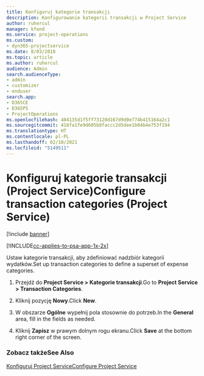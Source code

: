 ```yaml
---
title: Konfiguruj kategorie transakcji
description: Konfigurowanie kategorii transakcji w Project Service
author: ruhercul
manager: kfend
ms.service: project-operations
ms.custom:
- dyn365-projectservice
ms.date: 8/03/2018
ms.topic: article
ms.author: ruhercul
audience: Admin
search.audienceType:
- admin
- customizer
- enduser
search.app:
- D365CE
- D365PS
- ProjectOperations
ms.openlocfilehash: 404135d1f5ff73120d167d9d0e774b415164a2c1
ms.sourcegitcommit: 418fa1fe9d605b8faccc2d5dee1b04b4e753f194
ms.translationtype: HT
ms.contentlocale: pl-PL
ms.lasthandoff: 02/10/2021
ms.locfileid: "5149511"
---
```

# <a name="configure-transaction-categories-project-service"></a><span data-ttu-id="c8270-103">Konfiguruj kategorie transakcji (Project Service)</span><span class="sxs-lookup"><span data-stu-id="c8270-103">Configure transaction categories (Project Service)</span></span>

[!include [banner](../includes/psa-now-project-operations.md)]

[!INCLUDE[cc-applies-to-psa-app-1x-2x](../includes/cc-applies-to-psa-app-1x-2x.md)]

<span data-ttu-id="c8270-104">Ustaw kategorie transakcji, aby zdefiniować nadzbiór kategorii wydatków.</span><span class="sxs-lookup"><span data-stu-id="c8270-104">Set up transaction categories to define a superset of expense categories.</span></span>  
  
1.  <span data-ttu-id="c8270-105">Przejdź do **Project Service > Kategorie transakcji**.</span><span class="sxs-lookup"><span data-stu-id="c8270-105">Go to **Project Service > Transaction Categories**.</span></span>  
  
2.  <span data-ttu-id="c8270-106">Kliknij pozycję **Nowy**.</span><span class="sxs-lookup"><span data-stu-id="c8270-106">Click **New**.</span></span>  
  
3.  <span data-ttu-id="c8270-107">W obszarze **Ogólne** wypełnij pola stosownie do potrzeb.</span><span class="sxs-lookup"><span data-stu-id="c8270-107">In the **General** area, fill in the fields as needed.</span></span>  
  
4.  <span data-ttu-id="c8270-108">Kliknij **Zapisz** w prawym dolnym rogu ekranu.</span><span class="sxs-lookup"><span data-stu-id="c8270-108">Click **Save** at the bottom right corner of the screen.</span></span>  
  
### <a name="see-also"></a><span data-ttu-id="c8270-109">Zobacz także</span><span class="sxs-lookup"><span data-stu-id="c8270-109">See Also</span></span>  
 [<span data-ttu-id="c8270-110">Konfiguruj Project Service</span><span class="sxs-lookup"><span data-stu-id="c8270-110">Configure Project Service</span></span>](../psa/configure.md)
